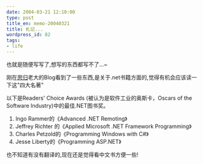 ```yaml
---
date: 2004-03-21 12:10:00
type: post
title_en: memo-20040321
title: 札记...
wordpress_id: 82
tags:
- life
---
```


也就是随便写写了,想写的东西都写不了...~  
  
刚在[思归](http://blog.joycode.com/saucer)老大的Blog看到了一些东西,是关于.net书籍方面的,觉得有机会应该读一下这"四大名著"  
  
以下是Readers' Choice Awards (被认为是软件工业的奥斯卡，Oscars of the Software Industry)中的最佳.NET图书奖。  

1. Ingo Rammer的《Advanced .NET Remoting》  
2. Jeffrey Richter 的《Applied Microsoft .NET Framework Programming》  
3. Charles Petzold的《Programming Windows with C#》  
4. Jesse Liberty的《Programming ASP.NET》  
  
也不知道有没有翻译的,现在还是觉得看中文书方便一些!
